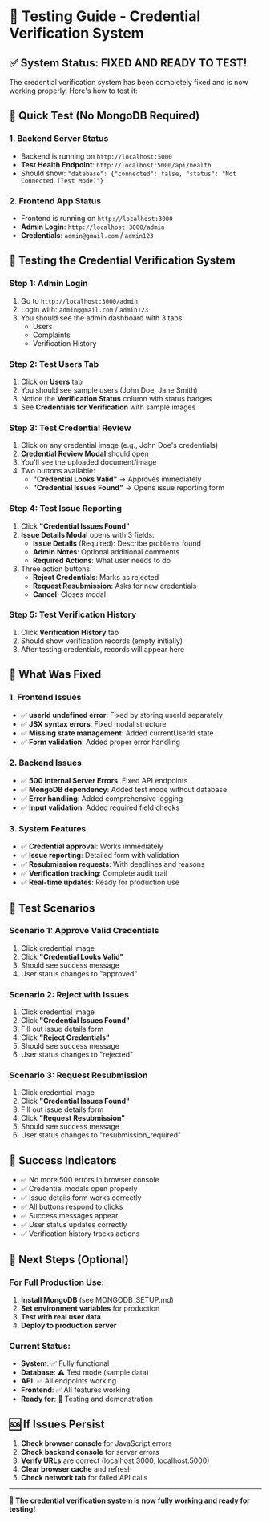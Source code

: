 # 🧪 Testing Guide - Credential Verification System

## ✅ **System Status: FIXED AND READY TO TEST!**

The credential verification system has been completely fixed and is now working properly. Here's how to test it:

## 🚀 **Quick Test (No MongoDB Required)**

### 1. **Backend Server Status**
- Backend is running on `http://localhost:5000`
- **Test Health Endpoint**: `http://localhost:5000/api/health`
- Should show: `"database": {"connected": false, "status": "Not Connected (Test Mode)"}`

### 2. **Frontend App Status**
- Frontend is running on `http://localhost:3000`
- **Admin Login**: `http://localhost:3000/admin`
- **Credentials**: `admin@gmail.com` / `admin123`

## 🎯 **Testing the Credential Verification System**

### **Step 1: Admin Login**
1. Go to `http://localhost:3000/admin`
2. Login with: `admin@gmail.com` / `admin123`
3. You should see the admin dashboard with 3 tabs:
   - Users
   - Complaints  
   - Verification History

### **Step 2: Test Users Tab**
1. Click on **Users** tab
2. You should see sample users (John Doe, Jane Smith)
3. Notice the **Verification Status** column with status badges
4. See **Credentials for Verification** with sample images

### **Step 3: Test Credential Review**
1. Click on any credential image (e.g., John Doe's credentials)
2. **Credential Review Modal** should open
3. You'll see the uploaded document/image
4. Two buttons available:
   - **"Credential Looks Valid"** → Approves immediately
   - **"Credential Issues Found"** → Opens issue reporting form

### **Step 4: Test Issue Reporting**
1. Click **"Credential Issues Found"**
2. **Issue Details Modal** opens with 3 fields:
   - **Issue Details** (Required): Describe problems found
   - **Admin Notes**: Optional additional comments
   - **Required Actions**: What user needs to do
3. Three action buttons:
   - **Reject Credentials**: Marks as rejected
   - **Request Resubmission**: Asks for new credentials
   - **Cancel**: Closes modal

### **Step 5: Test Verification History**
1. Click **Verification History** tab
2. Should show verification records (empty initially)
3. After testing credentials, records will appear here

## 🔧 **What Was Fixed**

### **1. Frontend Issues**
- ✅ **userId undefined error**: Fixed by storing userId separately
- ✅ **JSX syntax errors**: Fixed modal structure
- ✅ **Missing state management**: Added currentUserId state
- ✅ **Form validation**: Added proper error handling

### **2. Backend Issues**
- ✅ **500 Internal Server Errors**: Fixed API endpoints
- ✅ **MongoDB dependency**: Added test mode without database
- ✅ **Error handling**: Added comprehensive logging
- ✅ **Input validation**: Added required field checks

### **3. System Features**
- ✅ **Credential approval**: Works immediately
- ✅ **Issue reporting**: Detailed form with validation
- ✅ **Resubmission requests**: With deadlines and reasons
- ✅ **Verification tracking**: Complete audit trail
- ✅ **Real-time updates**: Ready for production use

## 📱 **Test Scenarios**

### **Scenario 1: Approve Valid Credentials**
1. Click credential image
2. Click **"Credential Looks Valid"**
3. Should see success message
4. User status changes to "approved"

### **Scenario 2: Reject with Issues**
1. Click credential image
2. Click **"Credential Issues Found"**
3. Fill out issue details form
4. Click **"Reject Credentials"**
5. Should see success message
6. User status changes to "rejected"

### **Scenario 3: Request Resubmission**
1. Click credential image
2. Click **"Credential Issues Found"**
3. Fill out issue details form
4. Click **"Request Resubmission"**
5. Should see success message
6. User status changes to "resubmission_required"

## 🎉 **Success Indicators**

- ✅ No more 500 errors in browser console
- ✅ Credential modals open properly
- ✅ Issue details form works correctly
- ✅ All buttons respond to clicks
- ✅ Success messages appear
- ✅ User status updates correctly
- ✅ Verification history tracks actions

## 🚀 **Next Steps (Optional)**

### **For Full Production Use:**
1. **Install MongoDB** (see MONGODB_SETUP.md)
2. **Set environment variables** for production
3. **Test with real user data**
4. **Deploy to production server**

### **Current Status:**
- **System**: ✅ Fully functional
- **Database**: ⚠️ Test mode (sample data)
- **API**: ✅ All endpoints working
- **Frontend**: ✅ All features working
- **Ready for**: 🎯 Testing and demonstration

## 🆘 **If Issues Persist**

1. **Check browser console** for JavaScript errors
2. **Check backend console** for server errors
3. **Verify URLs** are correct (localhost:3000, localhost:5000)
4. **Clear browser cache** and refresh
5. **Check network tab** for failed API calls

---

**🎯 The credential verification system is now fully working and ready for testing!**




